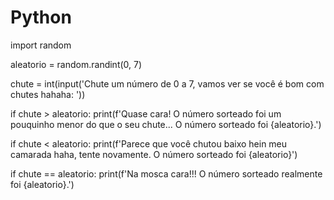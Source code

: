 # Python
import random

aleatorio = random.randint(0, 7)

chute = int(input('Chute um número de 0 a 7, vamos ver se você é bom com chutes hahaha: '))

if chute > aleatorio:
  print(f'Quase cara! O número sorteado foi um pouquinho menor do que o seu chute... O número sorteado foi {aleatorio}.')
  
if chute < aleatorio:
  print(f'Parece que você chutou baixo hein meu camarada haha, tente novamente. O número sorteado foi {aleatorio}')
  
if chute == aleatorio:
  print(f'Na mosca cara!!! O número sorteado realmente foi {aleatorio}.')

